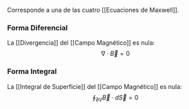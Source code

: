 
Corresponde a una de las cuatro [[Ecuaciones de Maxwell]].

### Forma Diferencial

La [[Divergencia]] del [[Campo Magnético]] es nula:
$$
	\nabla\cdot\vec{B} = 0
$$

### Forma Integral

La [[Integral de Superficie]] del [[Campo Magnético]] es nula:
$$
	\oint_{\partial V}^{} {\vec{B}} \cdot d\vec{S} = 0
$$